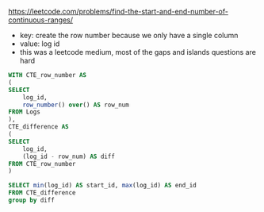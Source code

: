 https://leetcode.com/problems/find-the-start-and-end-number-of-continuous-ranges/

- key: create the row number because we only have a single column
- value: log id
- this was a leetcode medium, most of the gaps and islands questions are hard 

```sql
WITH CTE_row_number AS 
(
SELECT 
    log_id, 
    row_number() over() AS row_num 
FROM Logs
),
CTE_difference AS
(
SELECT 
    log_id, 
    (log_id - row_num) AS diff 
FROM CTE_row_number
)

SELECT min(log_id) AS start_id, max(log_id) AS end_id
FROM CTE_difference
group by diff
```

